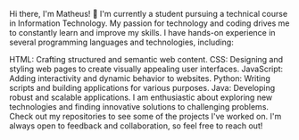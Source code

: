 Hi there, I'm Matheus! 👋
I'm currently a student pursuing a technical course in Information Technology. My passion for technology and coding drives me to constantly learn and improve my skills. I have hands-on experience in several programming languages and technologies, including:

HTML: Crafting structured and semantic web content.
CSS: Designing and styling web pages to create visually appealing user interfaces.
JavaScript: Adding interactivity and dynamic behavior to websites.
Python: Writing scripts and building applications for various purposes.
Java: Developing robust and scalable applications.
I am enthusiastic about exploring new technologies and finding innovative solutions to challenging problems. Check out my repositories to see some of the projects I've worked on. I'm always open to feedback and collaboration, so feel free to reach out!

